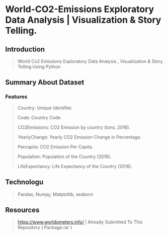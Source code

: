 # World-CO2-Emissions Exploratory Data Analysis | Visualization & Story Telling.

## Introduction
>World Co2 Emissions Exploratory Data Analysis , Visualization &amp; Story Telling Using Python

## Summary About Dataset
### Features
> Country: Unique Identifier.
>
> Code: Country Code.
>
> CO2Emissions: CO2 Emission by country (tons, 2016).
>
> YearlyChange: Yearly CO2 Emission Change in Percentage.
>
> Percapita: CO2 Emission Per Capita.
>
> Population: Population of the Country (2016).
>
> LifeExpectancy: Life Expectancy of the Country (2016).

## Technologu
>Pandas, Numpy, Matplotlib, seaborn

## Resources
>  https://www.worldometers.info/ | Already Submitted To This Repository ( Package.rar )

